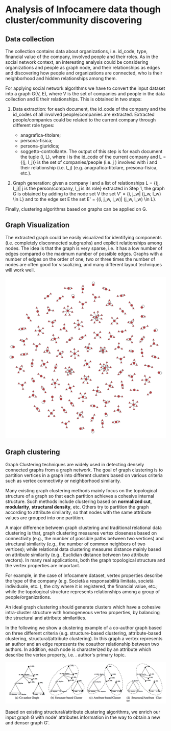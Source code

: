 
Analysis of Infocamere data though cluster/community discovering
===================
## Data collection
The collection contains data about organizations, i.e. id_code, type, financial value of the company, involved people and their roles.
As in the social network context, an interesting analysis could be considering organizations and people as graph node, and their relationships as edges and discovering how people and organizations are connected, who is their neighborhood and hidden relationships among them. 

For applying social network algorithms we have to convert the input dataset into a graph G(V, E), where V is the set of companies and people in the data collection and E their relationships. This is obtained in two steps:

 1. Data extraction:  for each document, the id_code of the company and
    the id_codes of all involved people/companies are extracted.
    Extracted people/companies could be related to the current company
    through different role types:
    *  anagrafica-titolare;
    * persona-fisica;
    * persona-giuridica;
    * soggetto-controllante.
    The output of this step is for each document the tuple (i, L), where i is the id_code of the current company and L = {(j, l_j)} is the set of companies/people (i.e. j ) involved with i and their relationship (i.e. l_j) (e.g. anagrafica-titolare, presona-fisica, etc.).
       
 2. Graph generation: given a company i and a list of relationships L = {(j, l_j)| j is the person/company, l_j is its role} extracted in Step 1, the graph G is obtained by adding to the node set V the set V' = {i, j_w| (j_w, l_w) \in L}  and to the edge set E the set E' = {(i, j_w, l_w)| (j_w, l_w) \in L}.

Finally, clustering algorithms based on graphs can be applied on G.

## Graph Visualization
The extracted graph could be easily visualized for identifying components (i.e. completely disconnected subgraphs) and explicit relationships among nodes. The idea is that the graph is very sparse, i.e. it has a low number of edges compared o the maximum number of possible edges. Graphs with a number of edges on the order of one, two or three times the number of nodes are often good for visualizing, and many different layout techniques will work well.

![Graph clustering example 1](images/infocamere_sample1.png)

## Graph clustering
Graph Clustering techniques are widely used in detecting densely connected graphs from a graph network. The goal of graph clustering is to partition vertices in a graph into different clusters based on various criteria such as vertex connectivity or neighborhood similarity. 

Many existing graph clustering methods mainly focus on the topological structure of a graph so that each partition achieves a cohesive internal structure. Such methods include clustering based on **normalized cut**, **modularity**, **structural density**, etc. Others try to partition the graph according to attribute similarity, so that nodes with the same attribute values are grouped into one partition. 

A major difference between graph clustering and traditional relational
data clustering is that, graph clustering measures vertex closeness based on connectivity (e.g., the number of possible paths between two vertices) and structural similarity (e.g., the number of common neighbors of two vertices); while relational data clustering measures distance mainly based on attribute similarity (e.g., Euclidian distance between two attribute vectors).
In many real applications, both the graph topological structure
and the vertex properties are important. 

For example, in the case of Infocamere dataset, vertex properties describe the type of the company (e.g. Società a responsabilità limitata, società individuale, etc. ), the city where it is registered, the financial value, etc.; while the topological structure represents relationships among a group of
people/organizations.

An ideal graph clustering should generate clusters which have a cohesive
intra-cluster structure with homogeneous vertex properties, by balancing
the structural and attribute similarities.

In the following we show a clustering example of a co-author graph based on three different criteria (e.g. structure-based clustering, attribute-based clustering, structural/attribute clustering). In this graph a vertex represents an author and an edge represents the coauthor relationship between two authors. In addition, each node is characterized by an attribute which describe the vertex
property, i.e. . author's primary topic. 

![Graph clustering example](images/clustering.png)


Based on existing structural/attribute clustering algorithms, we enrich our input graph G with node' attributes information in the way to obtain a new and denser graph G'. 

